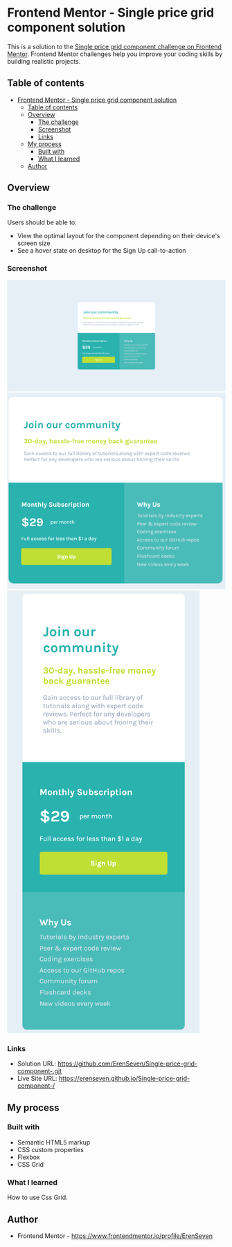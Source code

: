 # Frontend Mentor - Single price grid component solution

This is a solution to the [Single price grid component challenge on Frontend Mentor](https://www.frontendmentor.io/challenges/single-price-grid-component-5ce41129d0ff452fec5abbbc). Frontend Mentor challenges help you improve your coding skills by building realistic projects. 

## Table of contents

- [Frontend Mentor - Single price grid component solution](#frontend-mentor---single-price-grid-component-solution)
  - [Table of contents](#table-of-contents)
  - [Overview](#overview)
    - [The challenge](#the-challenge)
    - [Screenshot](#screenshot)
    - [Links](#links)
  - [My process](#my-process)
    - [Built with](#built-with)
    - [What I learned](#what-i-learned)
  - [Author](#author)

## Overview

### The challenge

Users should be able to:

- View the optimal layout for the component depending on their device's screen size
- See a hover state on desktop for the Sign Up call-to-action

### Screenshot

![](./Screenshot1.png)
![](./Screenshot2.png)
![](./Screenshot3.png)

### Links

- Solution URL: https://github.com/ErenSeven/Single-price-grid-component-.git
- Live Site URL: https://erenseven.github.io/Single-price-grid-component-/

## My process

### Built with

- Semantic HTML5 markup
- CSS custom properties
- Flexbox
- CSS Grid


### What I learned
  How to use Css Grid.
  
## Author

- Frontend Mentor - https://www.frontendmentor.io/profile/ErenSeven

